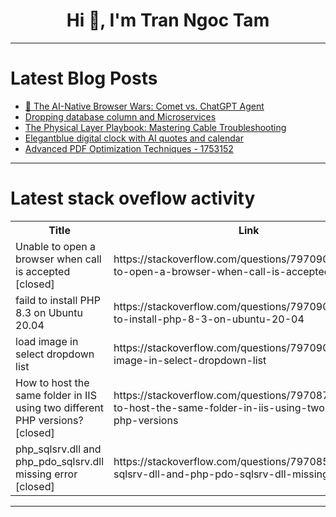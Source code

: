<h1 align="center">Hi 👋, I'm Tran Ngoc Tam</h1>

---

# Latest Blog Posts 
<!-- BLOG-POST-LIST:START -->
- [🚀 The AI-Native Browser Wars: Comet vs. ChatGPT Agent](https://dev.to/shahdeep/the-ai-native-browser-wars-comet-vs-chatgpt-agent-1b27)
- [Dropping database column and Microservices](https://dev.to/adegiamb/dropping-database-column-and-microservices-1opk)
- [The Physical Layer Playbook: Mastering Cable Troubleshooting](https://dev.to/andrew_despres/the-physical-layer-playbook-mastering-cable-troubleshooting-596d)
- [Elegantblue digital clock with AI quotes and calendar](https://dev.to/emmanuel_griffith_17d8dd6/elegantblue-digital-clock-with-ai-quotes-and-calendar-9gl)
- [Advanced PDF Optimization Techniques - 1753152](https://dev.to/revisepdf/advanced-pdf-optimization-techniques-1753152-41f5)
<!-- BLOG-POST-LIST:END -->

---

# Latest stack oveflow activity
<table>
  <tr><th>Title</th><th>Link</th></tr>
  <!-- STACKOVERFLOW:START --><tr><td>Unable to open a browser when call is accepted [closed]</td><td>https://stackoverflow.com/questions/79709058/unable-to-open-a-browser-when-call-is-accepted</td></tr><tr><td>faild to install PHP 8.3 on Ubuntu 20.04</td><td>https://stackoverflow.com/questions/79709025/faild-to-install-php-8-3-on-ubuntu-20-04</td></tr><tr><td>load image in select dropdown list</td><td>https://stackoverflow.com/questions/79709012/load-image-in-select-dropdown-list</td></tr><tr><td>How to host the same folder in IIS using two different PHP versions? [closed]</td><td>https://stackoverflow.com/questions/79708715/how-to-host-the-same-folder-in-iis-using-two-different-php-versions</td></tr><tr><td>php_sqlsrv.dll and php_pdo_sqlsrv.dll missing error [closed]</td><td>https://stackoverflow.com/questions/79708533/php-sqlsrv-dll-and-php-pdo-sqlsrv-dll-missing-error</td></tr><!-- STACKOVERFLOW:END -->
</table>

---


